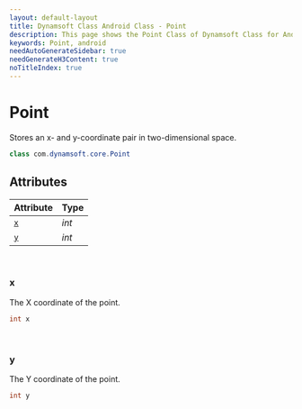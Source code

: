 ```yaml
---
layout: default-layout
title: Dynamsoft Class Android Class - Point
description: This page shows the Point Class of Dynamsoft Class for Android Language.
keywords: Point, android
needAutoGenerateSidebar: true
needGenerateH3Content: true
noTitleIndex: true
---
```



# Point

Stores an x- and y-coordinate pair in two-dimensional space.

```java
class com.dynamsoft.core.Point
```

## Attributes
  
| Attribute | Type |
|---------- | ---- |
| [`x`](#x) | *int* |
| [`y`](#y) | *int* |

&nbsp;

### x

The X coordinate of the point.

```java
int x
```

&nbsp;

### y

The Y coordinate of the point.

```java
int y
```
